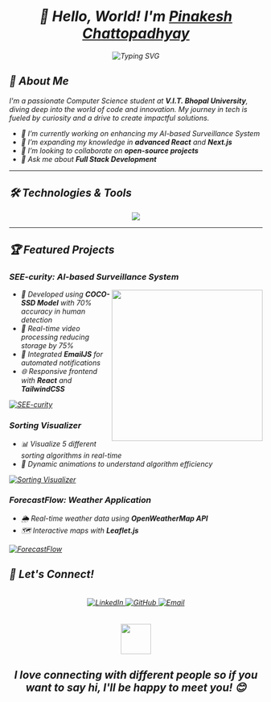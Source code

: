 <h1 align="center"><em>👋 Hello, World! I'm <a href="https://github.com/PinakeshCrafts">Pinakesh Chattopadhyay</a><em></em></h1>

<div align="center">
  <img src="https://readme-typing-svg.herokuapp.com?font=Fira+Code&size=24&pause=1000&color=00C2FF&center=true&vCenter=true&width=600&lines=Full+Stack+Developer;Problem+Solver;Continuous+Learner" alt="Typing SVG" />
</div>

## 🚀 About Me


I'm a passionate Computer Science student at **V.I.T. Bhopal University**, diving deep into the world of code and innovation. My journey in tech is fueled by curiosity and a drive to create impactful solutions.

- 🔭 I’m currently working on enhancing my AI-based Surveillance System
- 🌱 I’m expanding my knowledge in **advanced React** and **Next.js**
- 👯 I’m looking to collaborate on **open-source projects**
- 💬 Ask me about **Full Stack Development**


---

## 🛠️ Technologies & Tools

<div align="center">
  <img src="https://skillicons.dev/icons?i=cpp,python,java,js,react,nodejs,mysql,git,github,html,css&theme=light" />
</div>

---

## 🏆 Featured Projects

### SEE-curity: AI-based Surveillance System
<img src="https://media1.giphy.com/media/KszkcokOMwO6s2aJ99/200w.gif?cid=6c09b952xxj5u09xvfu3l0serukag80jpkuqnvgjc99rz2d3&ep=v1_gifs_search&rid=200w.gif&ct=g" width="300" align="right">

- 🧠 Developed using **COCO-SSD Model** with 70% accuracy in human detection
- 🎥 Real-time video processing reducing storage by 75%
- 🔔 Integrated **EmailJS** for automated notifications
- 🌐 Responsive frontend with **React** and **TailwindCSS**

[![SEE-curity](https://img.shields.io/badge/GitHub-Repository-blue?style=for-the-badge&logo=github)](https://github.com/Pinakesh2703/Survellience-Footage-Optimization)

### Sorting Visualizer
- 📊 Visualize 5 different sorting algorithms in real-time
- 🎨 Dynamic animations to understand algorithm efficiency

[![Sorting Visualizer](https://img.shields.io/badge/GitHub-Repository-blue?style=for-the-badge&logo=github)](https://github.com/Pinakesh2703/sorting_visualizer)

### ForecastFlow: Weather Application
- 🌦️ Real-time weather data using **OpenWeatherMap API**
- 🗺️ Interactive maps with **Leaflet.js**

[![ForecastFlow](https://img.shields.io/badge/GitHub-Repository-blue?style=for-the-badge&logo=github)](https://github.com/Pinakesh2703/ForecastFlow)


## 🤝 Let's Connect!
<br/>

<div align="center">
  <a href="https://www.linkedin.com/in/pinakesh-vitb/" target="_blank">
    <img src="https://img.shields.io/badge/LinkedIn-0A66C2?style=for-the-badge&logo=linkedin&logoColor=white" alt="LinkedIn"/>
  </a>
  <a href="https://github.com/PinakeshCrafts" target="_blank">
    <img src="https://img.shields.io/badge/GitHub-100000?style=for-the-badge&logo=github&logoColor=white" alt="GitHub"/>
  </a>
  <a href="mailto:pinakesh.chatto2016@gmail.com">
    <img src="https://img.shields.io/badge/Email-D14836?style=for-the-badge&logo=gmail&logoColor=white" alt="Email"/>
  </a>
</div>
<br/>
<br/>

<div align="center">
  <img src="https://media.giphy.com/media/LnQjpWaON8nhr21vNW/giphy.gif" width="60"> 
  <h2><em><b>I love connecting with different people</b> so if you want to say <b>hi</b>, I'll be happy to meet you!</em> 😊</h2>
</div>
